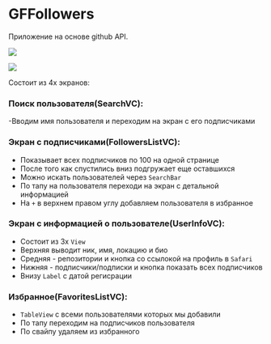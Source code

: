 # GFFollowers
Приложение на основе github API. 
<!-- ![](https://i.ibb.co/gg0yRk8/Frame-13.png) -->
![](https://i.ibb.co/bsZphHL/white-mode.png)

![](https://i.ibb.co/4mB5nLZ/dark3.jpg)

Состоит из 4х экранов:
### Поиск пользователя(SearchVC):
-Вводим имя пользователя и переходим на экран с его подписчиками

### Экран с подписчиками(FollowersListVC):

- Показывает всех подписчиков по 100 на одной странице
- После того как спустились вниз подгружает еще оставшихся
- Можно искать пользователей через ``SearchBar``
- По тапу на пользователя переходи на экран с детальной информацией
- На ``+`` в верхнем правом углу добавляем пользователя в избранное

### Экран с информацией о пользователе(UserInfoVC):
- Состоит из 3х ``View``
- Верхняя выводит ник, имя, локацию и био 
- Средняя - репозитории и кнопка со ссылокой на профиль в ``Safari``
- Нижняя - подписчики/подписки и кнопка показать всех подписчиков
- Внизу ``Label`` с датой регисрации

### Избранное(FavoritesListVC):
- ``TableView`` с всеми пользователями которых мы добавили
- По тапу переходим на подписчиков пользователя
- По свайпу удаляем из избранного
